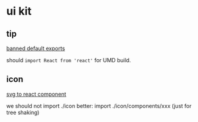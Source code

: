 # ui kit

## tip

[banned default exports](https://blog.neufund.org/why-we-have-banned-default-exports-and-you-should-do-the-same-d51fdc2cf2ad)


should `import React from 'react'` for UMD build.


## icon

[svg to react component](https://react-svgr.com/playground)

we should not import ./icon 
better: import ./icon/components/xxx   (just for tree shaking)
